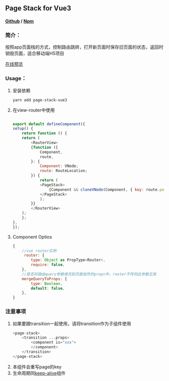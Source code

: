 ## Page Stack for Vue3
#### [Github](https://github.com/Murphy-Tong/page-stack-vue3) / [Npm](https://www.npmjs.com/package/page-stack-vue3)

### 简介：
按照app页面栈的方式，控制路由跳转，打开新页面时保存旧页面的状态，返回时销毁页面，适合移动端H5项目

[在线预览](https://cloud.yotako.cn/ps/#/)

### Usage：

1.  安装依赖

    ```shell
    yarn add page-stack-vue3
    ```
2.  在view-router中使用
    ```javascript

    export default defineComponent({
    setup() {
        return function () {
        return (
            <RouterView>
            {function ({
                Component,
                route,
            }: {
                Component: VNode;
                route: RouteLocation;
            }) {
                return (
                <PageStack>
                    {Component && cloneVNode(Component, { key: route.path })}//key 不必须
                </PageStack>
                );
            }}
            </RouterView>
        );
        };
    },
    });

    ```
3.  Component Optios
    ```javascript
    {
        //vue router实例
         router: {
            type: Object as PropType<Router>,
            require: false,
        },
        //是否将路由query参数填充到页面组件的props中，router不传则此参数无效
        mergeQueryToProps: {
            type: Boolean,
            default: false,
        },
    }
    
    ```

### 注意事项

1.  如果要跟transition一起使用，请将transition作为子组件使用
    ```javascript
    <page-stack>
        <transition ...props>
            <component is="xxx">
            </component>
        </transition>
    </page-stack>
    ```
2.  本组件会重写page的key
3.  生命周期同[keep-alive](https://cn.vuejs.org/)组件





